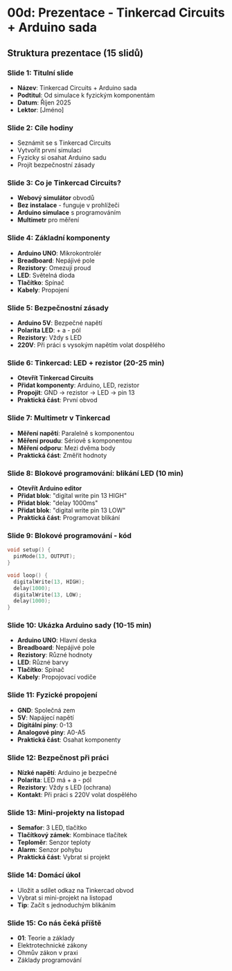 # 00d: Prezentace - Tinkercad Circuits + Arduino sada

## Struktura prezentace (15 slidů)

### Slide 1: Titulní slide
- **Název**: Tinkercad Circuits + Arduino sada
- **Podtitul**: Od simulace k fyzickým komponentám
- **Datum**: Říjen 2025
- **Lektor**: [Jméno]

### Slide 2: Cíle hodiny
- Seznámit se s Tinkercad Circuits
- Vytvořit první simulaci
- Fyzicky si osahat Arduino sadu
- Projít bezpečnostní zásady

### Slide 3: Co je Tinkercad Circuits?
- **Webový simulátor** obvodů
- **Bez instalace** - funguje v prohlížeči
- **Arduino simulace** s programováním
- **Multimetr** pro měření

### Slide 4: Základní komponenty
- **Arduino UNO**: Mikrokontrolér
- **Breadboard**: Nepájivé pole
- **Rezistory**: Omezují proud
- **LED**: Světelná dioda
- **Tlačítko**: Spínač
- **Kabely**: Propojení

### Slide 5: Bezpečnostní zásady
- **Arduino 5V**: Bezpečné napětí
- **Polarita LED**: + a - pól
- **Rezistory**: Vždy s LED
- **220V**: Při práci s vysokým napětím volat dospělého

### Slide 6: Tinkercad: LED + rezistor (20-25 min)
- **Otevřít Tinkercad Circuits**
- **Přidat komponenty**: Arduino, LED, rezistor
- **Propojit**: GND → rezistor → LED → pin 13
- **Praktická část**: První obvod

### Slide 7: Multimetr v Tinkercad
- **Měření napětí**: Paralelně s komponentou
- **Měření proudu**: Sériově s komponentou
- **Měření odporu**: Mezi dvěma body
- **Praktická část**: Změřit hodnoty

### Slide 8: Blokové programování: blikání LED (10 min)
- **Otevřít Arduino editor**
- **Přidat blok**: "digital write pin 13 HIGH"
- **Přidat blok**: "delay 1000ms"
- **Přidat blok**: "digital write pin 13 LOW"
- **Praktická část**: Programovat blikání

### Slide 9: Blokové programování - kód
```cpp
void setup() {
  pinMode(13, OUTPUT);
}

void loop() {
  digitalWrite(13, HIGH);
  delay(1000);
  digitalWrite(13, LOW);
  delay(1000);
}
```

### Slide 10: Ukázka Arduino sady (10-15 min)
- **Arduino UNO**: Hlavní deska
- **Breadboard**: Nepájivé pole
- **Rezistory**: Různé hodnoty
- **LED**: Různé barvy
- **Tlačítko**: Spínač
- **Kabely**: Propojovací vodiče

### Slide 11: Fyzické propojení
- **GND**: Společná zem
- **5V**: Napájecí napětí
- **Digitální piny**: 0-13
- **Analogové piny**: A0-A5
- **Praktická část**: Osahat komponenty

### Slide 12: Bezpečnost při práci
- **Nízké napětí**: Arduino je bezpečné
- **Polarita**: LED má + a - pól
- **Rezistory**: Vždy s LED (ochrana)
- **Kontakt**: Při práci s 220V volat dospělého

### Slide 13: Mini-projekty na listopad
- **Semafor**: 3 LED, tlačítko
- **Tlačítkový zámek**: Kombinace tlačítek
- **Teploměr**: Senzor teploty
- **Alarm**: Senzor pohybu
- **Praktická část**: Vybrat si projekt

### Slide 14: Domácí úkol
- Uložit a sdílet odkaz na Tinkercad obvod
- Vybrat si mini-projekt na listopad
- **Tip**: Začít s jednoduchým blikáním

### Slide 15: Co nás čeká příště
- **01**: Teorie a základy
- Elektrotechnické zákony
- Ohmův zákon v praxi
- Základy programování
